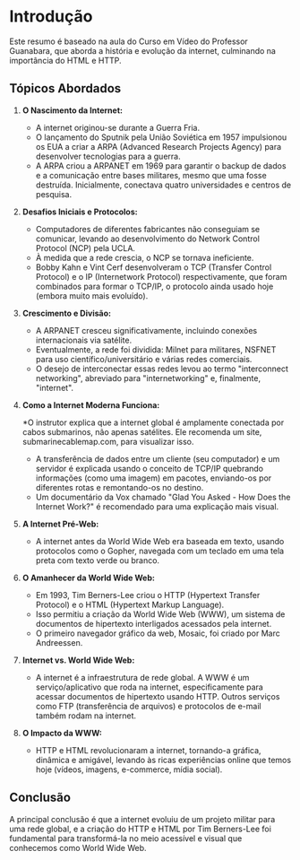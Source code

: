 # Introdução

Este resumo é baseado na aula do Curso em Vídeo do Professor Guanabara, que aborda a história e evolução da internet, culminando na importância do HTML e HTTP.

## Tópicos Abordados

1. **O Nascimento da Internet:**

    * A internet originou-se durante a Guerra Fria.
    * O lançamento do Sputnik pela União Soviética em 1957 impulsionou os EUA a criar a ARPA (Advanced Research Projects Agency) para desenvolver tecnologias para a guerra.
    * A ARPA criou a ARPANET em 1969 para garantir o backup de dados e a comunicação entre bases militares, mesmo que uma fosse destruída. Inicialmente, conectava quatro universidades e centros de pesquisa.

2. **Desafios Iniciais e Protocolos:**

    * Computadores de diferentes fabricantes não conseguiam se comunicar, levando ao desenvolvimento do Network Control Protocol (NCP) pela UCLA.
    * À medida que a rede crescia, o NCP se tornava ineficiente.
    * Bobby Kahn e Vint Cerf desenvolveram o TCP (Transfer Control Protocol) e o IP (Internetwork Protocol) respectivamente, que foram combinados para formar o TCP/IP, o protocolo ainda usado hoje (embora muito mais evoluído).

3. **Crescimento e Divisão:**

    * A ARPANET cresceu significativamente, incluindo conexões internacionais via satélite.
    * Eventualmente, a rede foi dividida: Milnet para militares, NSFNET para uso científico/universitário e várias redes comerciais.
    * O desejo de interconectar essas redes levou ao termo "interconnect networking", abreviado para "internetworking" e, finalmente, "internet".

4. **Como a Internet Moderna Funciona:**

    *O instrutor explica que a internet global é amplamente conectada por cabos submarinos, não apenas satélites. Ele recomenda um site, submarinecablemap.com, para visualizar isso.
    * A transferência de dados entre um cliente (seu computador) e um servidor é explicada usando o conceito de TCP/IP quebrando informações (como uma imagem) em pacotes, enviando-os por diferentes rotas e remontando-os no destino.
    * Um documentário da Vox chamado "Glad You Asked - How Does the Internet Work?" é recomendado para uma explicação mais visual.

5. **A Internet Pré-Web:**

    * A internet antes da World Wide Web era baseada em texto, usando protocolos como o Gopher, navegada com um teclado em uma tela preta com texto verde ou branco.

6. **O Amanhecer da World Wide Web:**

    * Em 1993, Tim Berners-Lee criou o HTTP (Hypertext Transfer Protocol) e o HTML (Hypertext Markup Language).
    * Isso permitiu a criação da World Wide Web (WWW), um sistema de documentos de hipertexto interligados acessados ​​pela internet.
    * O primeiro navegador gráfico da web, Mosaic, foi criado por Marc Andreessen.

7. **Internet vs. World Wide Web:**

    * A internet é a infraestrutura de rede global. A WWW é um serviço/aplicativo que roda na internet, especificamente para acessar documentos de hipertexto usando HTTP. Outros serviços como FTP (transferência de arquivos) e protocolos de e-mail também rodam na internet.

8. **O Impacto da WWW:**

    * HTTP e HTML revolucionaram a internet, tornando-a gráfica, dinâmica e amigável, levando às ricas experiências online que temos hoje (vídeos, imagens, e-commerce, mídia social).

## Conclusão

A principal conclusão é que a internet evoluiu de um projeto militar para uma rede global, e a criação do HTTP e HTML por Tim Berners-Lee foi fundamental para transformá-la no meio acessível e visual que conhecemos como World Wide Web.